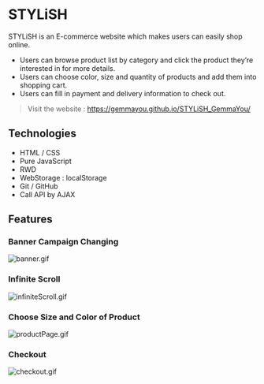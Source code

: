 # STYLiSH
STYLiSH is an E-commerce website which makes users can easily shop online.
* Users can browse product list by category and click the product they’re interested in for more details.
* Users can choose color, size and quantity of products and add them into shopping cart.
* Users can fill in payment and delivery information to check out.

>Visit the website : https://gemmayou.github.io/STYLiSH_GemmaYou/

## Technologies
* HTML / CSS
* Pure JavaScript
* RWD
* WebStorage : localStorage
* Git / GitHub
* Call API by AJAX

## Features
### Banner Campaign Changing
![banner.gif](https://github.com/GemmaYou/photo/raw/master/stylish_gif/banner.gif)

### Infinite Scroll
![infiniteScroll.gif](https://github.com/GemmaYou/photo/raw/master/stylish_gif/infiniteScroll.gif)

### Choose Size and Color of Product
![productPage.gif](https://github.com/GemmaYou/photo/raw/master/stylish_gif/productPage.gif)

### Checkout
![checkout.gif](https://github.com/GemmaYou/photo/raw/master/stylish_gif/checkout.gif)
